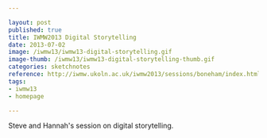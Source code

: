 ```yaml
---

layout: post
published: true
title: IWMW2013 Digital Storytelling
date: 2013-07-02
image: /iwmw13/iwmw13-digital-storytelling.gif
image-thumb: /iwmw13/iwmw13-digital-storytelling-thumb.gif
categories: sketchnotes
reference: http://iwmw.ukoln.ac.uk/iwmw2013/sessions/boneham/index.html
tags: 
- iwmw13
- homepage

---
```


Steve and Hannah's session on digital storytelling.
